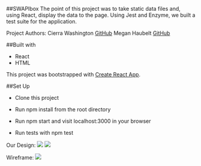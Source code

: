 
##SWAPIbox
The point of this project was to take static data files and, using React, display the data to the page. Using Jest and Enzyme, we built a test suite for the application.

Project Authors:
Cierra Washington [GitHub](https://github.com/cierrajw/)
Megan Haubelt [GitHub](https://github.com/Haub/)

##Built with

- React
- HTML

This project was bootstrapped with [Create React App](https://github.com/facebook/create-react-app).

##Set Up
- Clone this project

- Run npm install from the root directory

- Run npm start and visit localhost:3000 in your browser

- Run tests with npm test

Our Design: 
<img src = "../assets/Images/screenshot.png" />
<img src = "../assets/Images/screenshot1.png" />

Wireframe:
<img src = "../assets/Images/wireframe.png" />
